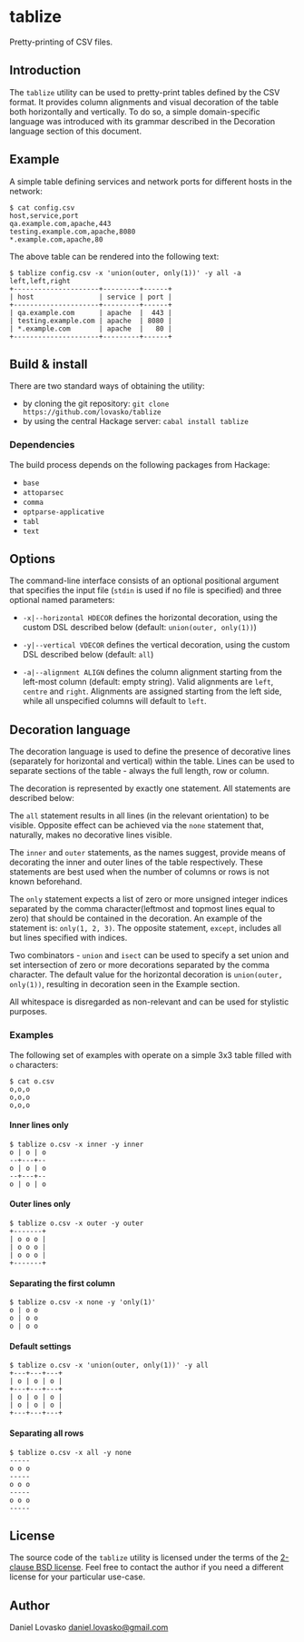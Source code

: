 # tablize
Pretty-printing of CSV files.

## Introduction
The `tablize` utility can be used to pretty-print tables defined by the
CSV format. It provides column alignments and visual decoration of the table
both horizontally and vertically. To do so, a simple domain-specific language
was introduced with its grammar described in the Decoration language section of
this document.

## Example
A simple table defining services and network ports for different hosts in the
network:
```
$ cat config.csv
host,service,port
qa.example.com,apache,443
testing.example.com,apache,8080
*.example.com,apache,80
```

The above table can be rendered into the following text:
```
$ tablize config.csv -x 'union(outer, only(1))' -y all -a left,left,right
+---------------------+---------+------+
| host                | service | port |
+---------------------+---------+------+
| qa.example.com      | apache  |  443 |
| testing.example.com | apache  | 8080 |
| *.example.com       | apache  |   80 |
+---------------------+---------+------+
```

## Build & install
There are two standard ways of obtaining the utility:
 * by cloning the git repository: `git clone https://github.com/lovasko/tablize`
 * by using the central Hackage server: `cabal install tablize`

### Dependencies
The build process depends on the following packages from Hackage:
 * `base`
 * `attoparsec`
 * `comma`
 * `optparse-applicative`
 * `tabl`
 * `text`

## Options
The command-line interface consists of an optional positional argument that
specifies the input file (`stdin` is used if no file is specified) and three
optional named parameters:

 * `-x|--horizontal HDECOR` defines the horizontal decoration, using the custom
   DSL described below (default: `union(outer, only(1))`)

 * `-y|--vertical VDECOR` defines the vertical decoration, using the custom
   DSL described below (default: `all`)

 * `-a|--alignment ALIGN` defines the column alignment starting from the
   left-most column (default: empty string). Valid alignments are `left`,
   `centre` and `right`. Alignments are assigned starting from the left side,
   while all unspecified columns will default to `left`.


## Decoration language
The decoration language  is used to define the presence of decorative lines
(separately for horizontal and vertical) within the table. Lines can be used
to separate sections of the table - always the full length, row or column.

The decoration is represented by exactly one statement. All statements are
described below:

The `all` statement results in all lines (in the relevant orientation) to be
visible. Opposite effect can be achieved via the `none` statement that,
naturally, makes no decorative lines visible.

The `inner` and `outer` statements, as the names suggest, provide means of
decorating the inner and outer lines of the table respectively. These
statements are best used when the number of columns or rows is not known
beforehand.

The `only` statement expects a list of zero or more unsigned integer indices
separated by the comma character(leftmost and topmost lines equal to zero)
that should be contained in the decoration. An example of the statement is:
`only(1, 2, 3)`. The opposite statement, `except`, includes all but
lines specified with indices.
 
Two combinators - `union` and `isect` can be used to specify a set union and
set intersection of zero or more decorations separated by the comma character.
The default value for the horizontal decoration is `union(outer, only(1))`,
resulting in decoration seen in the Example section.

All whitespace is disregarded as non-relevant and can be used for stylistic
purposes.

### Examples
The following set of examples with operate on a simple 3x3 table filled with
`o` characters:
```
$ cat o.csv
o,o,o
o,o,o
o,o,o
```

#### Inner lines only
```
$ tablize o.csv -x inner -y inner
o | o | o
--+---+--
o | o | o
--+---+--
o | o | o
```

#### Outer lines only
```
$ tablize o.csv -x outer -y outer
+-------+
| o o o |
| o o o |
| o o o |
+-------+
```

#### Separating the first column
```
$ tablize o.csv -x none -y 'only(1)'
o | o o
o | o o
o | o o
```

#### Default settings
```
$ tablize o.csv -x 'union(outer, only(1))' -y all
+---+---+---+
| o | o | o |
+---+---+---+
| o | o | o |
| o | o | o |
+---+---+---+
```

#### Separating all rows
```
$ tablize o.csv -x all -y none
-----
o o o
-----
o o o
-----
o o o
-----
```

## License
The source code of the `tablize` utility is licensed under the terms of the
[2-clause BSD license](LICENSE). Feel free to contact the author if you need a
different license for your particular use-case.

## Author
Daniel Lovasko <daniel.lovasko@gmail.com>
